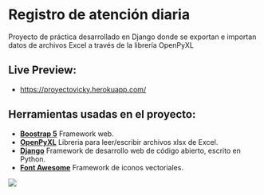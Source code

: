 # Registro de atención diaria
Proyecto de práctica desarrollado en Django donde se exportan e importan datos de archivos Excel a través de la librería OpenPyXL
## Live Preview:
- https://proyectovicky.herokuapp.com/
## Herramientas usadas en el proyecto:
- **[Boostrap 5](https://v5.getbootstrap.com/)**  Framework web.
- **[OpenPyXL](https://openpyxl.readthedocs.io/en/stable/)**  Libreria para leer/escribir archivos xlsx de Excel.
- **[Django](https://www.djangoproject.com/)**  Framework de desarrollo web de código abierto, escrito en Python.
- **[Font Awesome](https://fontawesome.com/icons?d=gallery)**  Framework de iconos vectoriales.

![](https://repository-images.githubusercontent.com/299468489/579f0900-0b58-11eb-8f3a-aa1743c85244)
